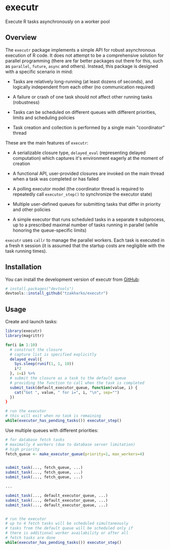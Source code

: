 
# executr

<!-- badges: start -->
<!-- badges: end -->

Execute R tasks asynchronously on a worker pool

## Overview

The `executr` package implements a simple API for robust asynchronous execution 
of R code. It does not attempt to be a comprehensive solution for parallel 
programming (there are far better packages out there for this, such as `parallel`, 
`future`, `async` and others). Instead, this package is designed with a specific 
scenario in mind:

- Tasks are relatively long-running (at least dozens of seconds), and logically 
  independent from each other (no communication required)

- A failure or crash of one task should not affect other running tasks (robustness)

- Tasks can be scheduled on different queues with different priorities, limits and
  scheduling policies 

- Task creation and collection is performed by a single main "coordinator" thread

These are the main features of `executr`:

- A serializable closure type, `delayed_eval` (representing delayed computation) 
  which captures it's environment eagerly at the moment of creation

- A functional API, user-provided closures are invoked on the main thread 
  when a task was completed or has failed

- A polling executor model (the coordinator thread is required to repeatedly call
  `executor_step()` to synchronize the executor state)

- Multiple user-defined queues for submitting tasks that differ in priority and other
  policies 

- A simple executor that runs scheduled tasks in a separate `R` subprocess, up to
  a prescribed maximal number of tasks running in parallel (while honoring the 
  queue-specific limits)

`executr` uses `callr` to manage the parallel workers. Each task is executed in a 
fresh `R` session (it is assumed that the startup costs are negligible with the 
task running times).    


## Installation

You can install the development version of executr from 
[GitHub](https://github.com/tzakharko/executr):

``` r
# install.packages("devtools")
devtools::install_github("tzakharko/executr")
```

## Usage

Create and launch tasks:

``` r
library(executr)
library(magrittr)

for(i in 1:10)
  # construct the closure 
  # capture list is specified explicitly 
  delayed_eval({
    Sys.sleep(runif(1, 1, 10))
    i*2
  }, i=i) %>%
  # submit the closure as a task to the default queue
  # providing the function to call when the task is completed
  submit_task(default_executor_queue, function(value, i) {
    cat("Got ", value, " for i=", i, "\n", sep="")
  })
}

# run the executor 
# this will exit when no task is remaining
while(executor_has_pending_tasks()) executor_step()
```

Use multiple queues with different priorities:

```r
# for database fetch tasks
# maximally 4 workers (due to database server limitation)
# high priority
fetch_queue <- make_executor_queue(priority=1, max_workers=4)


submit_task(..., fetch_queue, ...)
submit_task(..., fetch_queue, ...)
submit_task(..., fetch_queue, ...)

...

submit_task(..., default_executor_queue, ...)
submit_task(..., default_executor_queue, ...)
submit_task(..., default_executor_queue, ...)


# run the executor 
# up to 4 fetch tasks will be scheduled simultaneously
# tasks from the default queue will be scheduled only if
# there is additional worker availability or after all
# fetch tasks are done
while(executor_has_pending_tasks()) executor_step()
```
